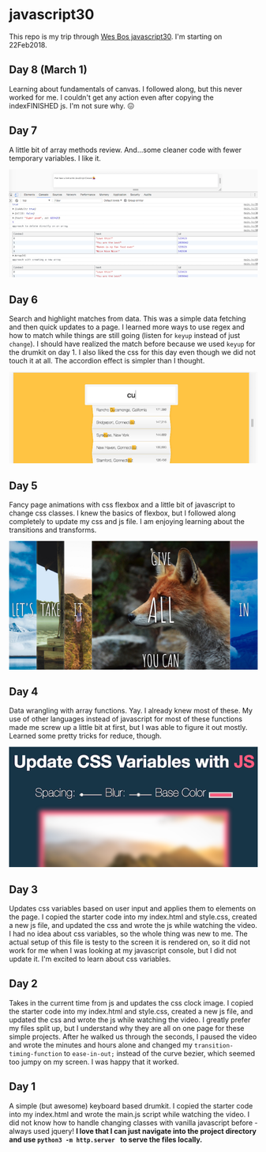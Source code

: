 # javascript30
This repo is my trip through [Wes Bos javascript30](https://javascript30.com/). I'm starting on 22Feb2018.

## Day 8 (March 1)
Learning about fundamentals of canvas. I followed along, but this never worked for me. I couldn't get any action even after copying the indexFINISHED js. I'm not sure why. :confounded:

## Day 7
A little bit of array methods review. And...some cleaner code with fewer temporary variables. I like it.
<p align="center">
 <img src="/img/day7.png" alt="day7 end image")/>
</p>

## Day 6
Search and highlight matches from data. This was a simple data fetching and then quick updates to a page. I learned more ways to use regex and how to match while things are still going (listen for `keyup` instead of just `change`). I should have realized the match before because we used `keyup` for the drumkit on day 1. I also liked the css for this day even though we did not touch it at all. The accordion effect is simpler than I thought.

<p align="center">
 <img src="/img/day6.png" alt="day6 end image")/>
</p>

## Day 5
Fancy page animations with css flexbox and a little bit of javascript to change css classes. I knew the basics of flexbox, but I followed along completely to update my css and js file. I am enjoying learning about the transitions and transforms.

<p align="center">
 <img src="/img/day5.png" alt="day5 end image")/>
</p>

## Day 4
Data wrangling with array functions. Yay. I already knew most of these. My use of other languages instead of javascript for most of these functions made me screw up a little bit at first, but I was able to figure it out mostly. Learned some pretty tricks for reduce, though.

<p align="center">
 <img src="/img/day4.png" alt="day4 end image")/>
</p>

## Day 3
Updates css variables based on user input and applies them to elements on the page. I copied the starter code into my index.html and style.css, created a new js file, and updated the css and wrote the js while watching the video. I had no idea about css variables, so the whole thing was new to me. The actual setup of this file is testy to the screen it is rendered on, so it did not work for me when I was looking at my javascript console, but I did not update it. I'm excited to learn about css variables.

## Day 2
Takes in the current time from js and updates the css clock image. I copied the starter code into my index.html and style.css, created a new js file, and updated the css and wrote the js while watching the video. I greatly prefer my files split up, but I understand why they are all on one page for these simple projects.  After he walked us through the seconds, I paused the video and wrote the minutes and hours alone and changed my `transition-timing-function` to `ease-in-out;` instead of the curve bezier, which seemed too jumpy on my screen. I was happy that it worked.

## Day 1
A simple (but awesome) keyboard based drumkit. I copied the starter code into my index.html and wrote the main.js script while watching the video. I did not know how to handle changing classes with vanilla javascript before - always used jquery! **I love that I can just navigate into the project directory and use `python3 -m http.server ` to serve the files locally.**
